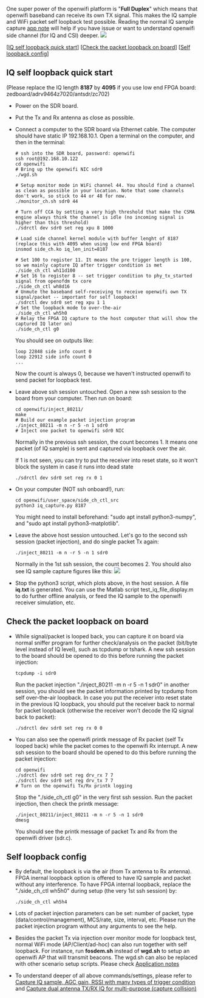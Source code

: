 <!--
Author: Xianjun Jiao
SPDX-FileCopyrightText: 2022 UGent
SPDX-License-Identifier: AGPL-3.0-or-later
-->

One super power of the openwifi platform is "**Full Duplex**" which means that openwifi baseband can receive its own TX signal.
This makes the IQ sample and WiFi packet self loopback test possible. Reading the normal IQ sample capture [app note](iq.md) will help if you have issue or 
want to understand openwifi side channel (for IQ and CSI) deeper.
![](./openwifi-loopback-principle.jpg)

[[IQ self loopback quick start](#IQ-self-loopback-quick-start)]
[[Check the packet loopback on board](#Check-the-packet-loopback-on-board)]
[[Self loopback config](#Self-loopback-config)]

## IQ self loopback quick start
(Please replace the IQ length **8187** by **4095** if you use low end FPGA board: zedboard/adrv9464z7020/antsdr/zc702)
- Power on the SDR board.
- Put the Tx and Rx antenna as close as possible.
- Connect a computer to the SDR board via Ethernet cable. The computer should have static IP 192.168.10.1. Open a terminal on the computer, and then in the terminal:
  ```
  # ssh into the SDR board, password: openwifi
  ssh root@192.168.10.122
  cd openwifi
  # Bring up the openwifi NIC sdr0
  ./wgd.sh

  # Setup monitor mode in WiFi channel 44. You should find a channel as clean as possible in your location. Note that some channels don't work, so stick to 44 or 48 for now.
  ./monitor_ch.sh sdr0 44

  # Turn off CCA by setting a very high threshold that make the CSMA engine always think the channel is idle (no incoming signal is higher than this threshold)
  ./sdrctl dev sdr0 set reg xpu 8 1000
  
  # Load side channel kernel module with buffer lenght of 8187 (replace this with 4095 when using low end FPGA board)
  insmod side_ch.ko iq_len_init=8187
  
  # Set 100 to register 11. It means the pre trigger length is 100, so we mainly capture IQ after trigger condition is met
  ./side_ch_ctl wh11d100
  # Set 16 to register 8 -- set trigger condition to phy_tx_started signal from openofdm tx core
  ./side_ch_ctl wh8d16
  # Unmute the baseband self-receiving to receive openwifi own TX signal/packet -- important for self loopback!
  ./sdrctl dev sdr0 set reg xpu 1 1
  # Set the loopback mode to over-the-air
  ./side_ch_ctl wh5h0
  # Relay the FPGA IQ capture to the host computer that will show the captured IQ later on)
  ./side_ch_ctl g0
  ```
  You should see on outputs like:
  ```
  loop 22848 side info count 0
  loop 22912 side info count 0
  ...
  ```
  Now the count is always 0, because we haven't instructed openwifi to send packet for loopback test.
  
- Leave above ssh session untouched. Open a new ssh session to the board from your computer. Then run on board:
  ```
  cd openwifi/inject_80211/
  make
  # Build our example packet injection program
  ./inject_80211 -m n -r 5 -n 1 sdr0
  # Inject one packet to openwifi sdr0 NIC
  ```
  Normally in the previous ssh session, the count becomes 1. It means one packet (of IQ sample) is sent and captured via loopback over the air.
  
  If 1 is not seen, you can try to put the receiver into reset state, so it won't block the system in case it runs into dead state
  ```
  ./sdrctl dev sdr0 set reg rx 0 1
  ```

- On your computer (NOT ssh onboard!), run:
  ```
  cd openwifi/user_space/side_ch_ctl_src
  python3 iq_capture.py 8187
  ```
  You might need to install beforehand: "sudo apt install python3-numpy", and "sudo apt install python3-matplotlib".
  
- Leave the above host session untouched. Let's go to the second ssh session (packet injection), and do single packet Tx again:
  ```
  ./inject_80211 -m n -r 5 -n 1 sdr0
  ```
  Normally in the 1st ssh session, the count becomes 2. You should also see IQ sample capture figures like this:
  ![](./openwifi-iq-loopback.jpg)
  
- Stop the python3 script, which plots above, in the host session. A file **iq.txt** is generated. You can use the Matlab script test_iq_file_display.m 
to do further offline analysis, or feed the IQ sample to the openwifi receiver simulation, etc.

## Check the packet loopback on board

- While signal/packet is looped back, you can capture it on board via normal sniffer program for further check/analysis on the packet (bit/byte level instead of IQ level), such as tcpdump or tshark.
  A new ssh session to the board should be opened to do this before running the packet injection:
  ```
  tcpdump -i sdr0
  ```
  Run the packet injection "./inject_80211 -m n -r 5 -n 1 sdr0" in another session, you should see the packet information printed by tcpdump from self over-the-air loopback. In case you put the receiver into reset state in the previous IQ loopback, you should put the receiver back to normal for packet loopback (otherwise the receiver won't decode the IQ signal back to packet):
  ```
  ./sdrctl dev sdr0 set reg rx 0 0
  ```
  
- You can also see the openwifi printk message of Rx packet (self Tx looped back) while the packet comes to the openwifi Rx interrupt.
  A new ssh session to the board should be opened to do this before running the packet injection:
  ```
  cd openwifi
  ./sdrctl dev sdr0 set reg drv_rx 7 7
  ./sdrctl dev sdr0 set reg drv_tx 7 7
  # Turn on the openwifi Tx/Rx printk logging
  ```
  Stop the "./side_ch_ctl g0" in the very first ssh session. Run the packet injection, then check the printk message:
  ```
  ./inject_80211/inject_80211 -m n -r 5 -n 1 sdr0
  dmesg
  ```
  You should see the printk message of packet Tx and Rx from the openwifi driver (sdr.c).

## Self loopback config

- By default, the loopback is via the air (from Tx antenna to Rx antenna). FPGA inernal loopback option is offered to have IQ sample and packet without 
  any interference. To have FPGA internal loopback, replace the "./side_ch_ctl wh5h0" during setup (the very 1st ssh session) by:
  ```
  ./side_ch_ctl wh5h4
  ```
- Lots of packet injection parameters can be set: number of packet, type (data/control/management), MCS/rate, size, interval, etc. Please run the packet injection
  program without any arguments to see the help.
  
- Besides the packet Tx via injection over monitor mode for loopback test, normal WiFi mode (AP/Client/ad-hoc) can also run together with self loopback. 
  For instance, run **fosdem.sh** instead of **wgd.sh** to setup an openwifi AP that will transmit beacons. The wgd.sh can also be replaced with other scenario
  setup scripts. Please check [Application notes](README.md)

- To understand deeper of all above commands/settings, please refer to [Capture IQ sample, AGC gain, RSSI with many types of trigger condition](iq.md) and
  [Capture dual antenna TX/RX IQ for multi-purpose (capture collision)](iq_2ant.md)
